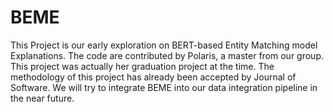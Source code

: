 # BEME
This Project is our early exploration on BERT-based Entity Matching model Explanations.
The code are contributed by Polaris, a master from our group. This project was actually her graduation project at the time.
The methodology of this project has already been accepted by Journal of Software.
We will try to integrate BEME into our data integration pipeline in the near future.
